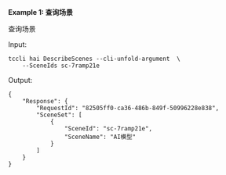 **Example 1: 查询场景**

查询场景

Input: 

```
tccli hai DescribeScenes --cli-unfold-argument  \
    --SceneIds sc-7ramp21e
```

Output: 
```
{
    "Response": {
        "RequestId": "82505ff0-ca36-486b-849f-50996228e838",
        "SceneSet": [
            {
                "SceneId": "sc-7ramp21e",
                "SceneName": "AI模型"
            }
        ]
    }
}
```

